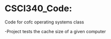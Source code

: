 # CSCI340_Code:

Code for cofc operating systems class
   
   -Project tests the cache size of a given computer
